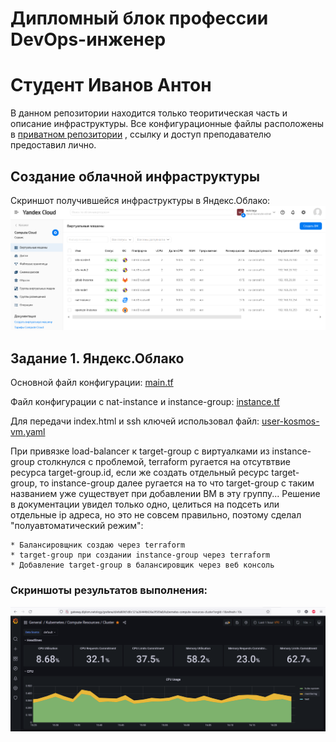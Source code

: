 # Дипломный блок профессии DevOps-инженер
# Студент Иванов Антон

В данном репозитории находится только теоритическая часть и описание инфраструктуры.
Все конфигурационные файлы расположены в [приватном репозитории](https://github.com/kosmos38/diplom-yandexcloud) , ссылку и доступ преподавателю предоставил лично.

## Создание облачной инфраструктуры


Скриншот получившейся инфраструктуры в Яндекс.Облако:
![alt text](screenshots/yacloud_overview.png "yacloud_overview")​










## Задание 1. Яндекс.Облако

Основной файл конфигурации: [main.tf](main.tf.pub)

Файл конфигурации с nat-instance и instance-group: [instance.tf](instance.tf.pub)

Для передачи index.html и ssh ключей использовал файл: [user-kosmos-vm.yaml](user-kosmos-vm.yaml.pub)

При привязке load-balancer к target-group с виртуалками из instance-group столкнулся с проблемой, terraform ругается на отсутвтвие ресурса target-group.id, если же создать отдельный ресурс target-group, то instance-group далее ругается на то что target-group с таким названием уже существует при добавлении ВМ в эту группу...
Решение в документации увидел только одно, целиться на подсеть или отдельные ip адреса, но это не совсем правильно, поэтому сделал "полуавтоматический режим":

    * Балансировщник создаю через terraform
    * target-group при создании instance-group через terraform
    * Добавление target-group в балансировщик через веб консоль

### Скриншоты результатов выполнения:

![alt text](screenshots/grafana_cluster.png "grafana_cluster")​